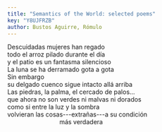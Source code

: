```yaml
---
title: "Semantics of the World: selected poems"
key: "Y8UJFRZB"
author: Bustos Aguirre, Rómulo
---
```

<div data-schema-version="8"><p>Descuidadas mujeres han regado<br>todo el arroz pilado durante el día<br>y el patio es un fantasma silencioso<br>La luna se ha derramado gota a gota<br>Sin embargo<br>su delgado cuenco sigue intacto allá arriba<br>Las piedras, la palma, el cercado de palos…<br>que ahora no son verdes ni malvas ni dorados<br>como si entre la luz y la sombra<br>volvieran las cosas---extrañas---a su condición<br> &nbsp; &nbsp; &nbsp; &nbsp; &nbsp; &nbsp; &nbsp; &nbsp; &nbsp; &nbsp; &nbsp; &nbsp; &nbsp; &nbsp; &nbsp; más verdadera</p> </div>